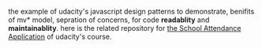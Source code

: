the example of udacity's javascript design patterns to demonstrate, benifits of 
mv* model, sepration of concerns, for code **readablity** and **maintainablity**.
here is the related  repository for [the School Attendance Application](https://github.com/udacity/ud989-school-attendance) of udacity's course.